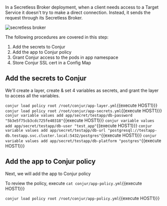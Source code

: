 

In a Secretless Broker deployment, when a client needs access to a Target Service it doesn't try to make a direct connection. Instead, it sends the request through its Secretless Broker.

![secretless broker](https://docs.conjur.org/Latest/en/Content/Resources/Images/secretless_architecture.svg)

The following procedures are covered in this step:

1. Add the secrets to Conjur
2. Add the app to Conjur policy
3. Grant Conjur access to the pods in app namespace
4. Store Conjur SSL cert in a Config Map

## Add the secrets to Conjur

We'll create a layer, create & set 4 variables as secrets, and grant the layer to access all the variables.

`conjur load policy root /root/conjur/app-layer.yml`{{execute HOST1}}}
`conjur load policy root /root/conjur/app-secrets.yml`{{execute HOST1}}}
`conjur variable values add app/secret/testapp/db-password "5b3e5f75cb3cdc725fe40318"`{{execute HOST1}}}
`conjur variable values add app/secret/testapp/db-user "test_app"`{{execute HOST1}}}
`conjur variable values add app/secret/testapp/db-url "postgresql://testapp-db.testapp.svc.cluster.local:5432/postgres"`{{execute HOST1}}}
`conjur variable values add app/secret/testapp/db-platform "postgres"`{{execute HOST1}}}



## Add the app to Conjur policy

Next, we will add the app to Conjur policy

To review the policy, execute `cat conjur/app-policy.yml`{{execute HOST1}}}

`conjur load policy root /root/conjur/app-policy.yml`{{execute HOST1}}}
